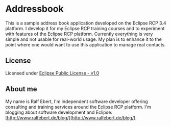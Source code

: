 # Addressbook

This is a sample address book application developed on the Eclipse RCP 3.4 platform.
I develop it for my Eclipse RCP training courses and to experiment with features of the Eclipse RCP platform.
Currently everything is very simple and not usable for real-world usage. My plan is to enhance it to the point where one would want to use this application to manage real contacts.

## License

Licensed under [Eclipse Public License - v1.0](http://www.eclipse.org/legal/epl-v10.html)

## About me

My name is Ralf Ebert, I'm independent software developer offering consulting and training services around the Eclipse RCP platform.
I'm blogging about software development and Eclipse: [http://www.ralfebert.de/blog/](http://www.ralfebert.de/blog/)
